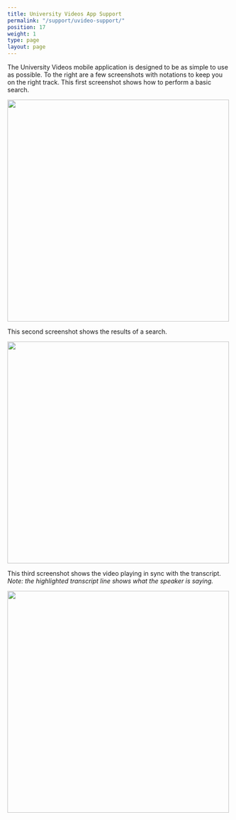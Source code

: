 ```yaml
---
title: University Videos App Support
permalink: "/support/uvideo-support/"
position: 17
weight: 1
type: page
layout: page
---
```


The University Videos mobile application is designed to be as simple to use as possible.
To the right are a few screenshots with notations to keep you on the right track.
This first screenshot shows how to perform a basic search.

<img src="{{site.baseurl}}/images/How-to-perform-a-search-04.png" width="500" />

This second screenshot shows the results of a search.

<img src="{{site.baseurl}}/images/Search-Results-02-1200x689.png" width="500" />

This third screenshot shows the video playing in sync with the transcript.  _Note: the highlighted transcript line shows what the speaker is saying._

<img src="{{site.baseurl}}/images/video-playing-04.png" width="500" />
